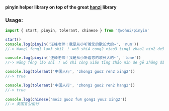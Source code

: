#### pinyin helper library on top of the great [hanzi](https://hanzijs.com) library

### Usage:

```js
import { start, pinyin, tolerant, chinese } from '@wohui/pinyin'

start()
console.log(pinyin('汪峰老师！我是从小听着您的歌长大的~', 'num'))
//-> Wang1 feng1 lao3 shi1 ！ wo3 shi4 cong2 xiao3 ting1 zhao1 nin2 de5 ge1 zhang3 da4 de5 ~

console.log(pinyin('汪峰老师！我是从小听着您的歌长大的~', 'tone'))
//-> Wāng fēng lǎo shī ！ wǒ shì cóng xiǎo tīng zhāo nín de gē zhǎng dà de ~

console.log(tolerant('中国人行', 'zhong1 guo2 ren2 xing2'))
//-> true

console.log(tolerant('中国人行', 'zhong1 guo2 ren2 hang2'))
//-> true
  
console.log(chinese('mei3 guo2 fu4 gong1 you2 xing2'))
//-> 美国复公由行

```